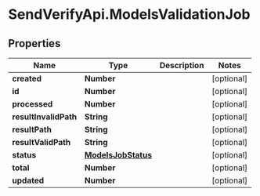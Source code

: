 # SendVerifyApi.ModelsValidationJob

## Properties
Name | Type | Description | Notes
------------ | ------------- | ------------- | -------------
**created** | **Number** |  | [optional] 
**id** | **Number** |  | [optional] 
**processed** | **Number** |  | [optional] 
**resultInvalidPath** | **String** |  | [optional] 
**resultPath** | **String** |  | [optional] 
**resultValidPath** | **String** |  | [optional] 
**status** | [**ModelsJobStatus**](ModelsJobStatus.md) |  | [optional] 
**total** | **Number** |  | [optional] 
**updated** | **Number** |  | [optional] 


